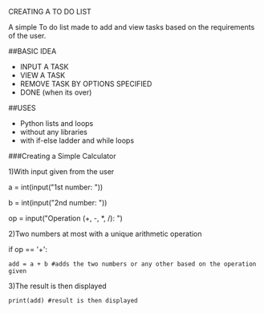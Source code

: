 CREATING A TO DO LIST

A simple To do list made to add and view tasks based on the requirements of the user.

##BASIC IDEA
+ INPUT A TASK
+ VIEW A TASK
+ REMOVE TASK BY OPTIONS SPECIFIED
+ DONE (when its over)

##USES
+ Python lists and loops
+ without any libraries
+ with if-else ladder and while loops
  

























###Creating a Simple Calculator 


1)With input given from the user

 a = int(input("1st number: "))
 
b = int(input("2nd number: "))

op = input("Operation (+, -, *, /): ")

2)Two numbers at most with a unique arithmetic operation

 if op == '+':
 
    add = a + b #adds the two numbers or any other based on the operation given

3)The result is then displayed 

    print(add) #result is then displayed

